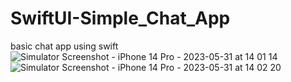 # SwiftUI-Simple_Chat_App
basic chat app using swift
![Simulator Screenshot - iPhone 14 Pro - 2023-05-31 at 14 01 14](https://github.com/jadenlee101/SwiftUI-Simple_Chat_App/assets/73373578/84dfc309-c752-4151-84ea-bed7fde2ee91)
![Simulator Screenshot - iPhone 14 Pro - 2023-05-31 at 14 02 20](https://github.com/jadenlee101/SwiftUI-Simple_Chat_App/assets/73373578/2bfa4c4e-85bd-4e86-9243-2da28e4d4a53)
